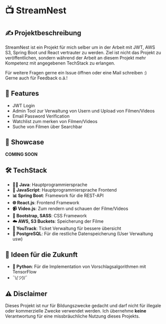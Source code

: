 # 📺 StreamNest

## ✍ Projektbeschreibung
StreamNest ist ein Projekt für mich selber um in der Arbeit mit JWT, AWS S3, Spring Boot und React vertrauter zu werden.
Ziel ist nicht das Projekt zu veröffentlichen, sondern während der Arbeit an diesem Projekt mehr Kompetenz mit angegebenen TechStack zu erlangen.

Für weitere Fragen gerne ein Issue öffnen oder eine Mail schreiben :) \
Gerne auch für Feedback o.ä.!


## 🔧 Features
- JWT Login
- Admin Tool zur Verwaltung von Usern und Upload von Filmen/Videos
- Email Password Verification
- Watchlist zum merken von Filmen/Videos
- Suche von Filmen über Searchbar


## 🎥 Showcase
**COMING SOON**


## 🛠️ TechStack
- **👨‍💻 Java**: Hauptprogrammiersprache
- **🎨 JavaScript**: Hauptprogrammiersprache Frontend
- **📊 Spring Boot**: Framework für die REST-API
- **🌐 React.js**: Frontend Framework
- **📹 Video.js**: Zum rendern und schauen der Filme/Videos
- **🌈 Bootstrap, SASS**: CSS Framework
- **☁️ AWS, S3 Buckets**: Speicherung der Filme
- **🎫 YouTrack**: Ticket Verwaltung für bessere übersicht
- **🐘 PostgreSQL**: Für die restliche Datenspeicherung (User Verwaltung usw)


## 🔮 Ideen für die Zukunft
- **🐍 Python**: Für die Implementation von Vorschlagsalgorithmen mit TensorFlow
- ¯\\_(ツ)_/¯

## ⚠ Disclaimer
Dieses Projekt ist nur für Bildungszwecke gedacht und darf nicht für illegale oder kommerzielle Zwecke verwendet werden.
Ich übernehme **keine** Verantwortung für eine missbräuchliche Nutzung dieses Projekts.
